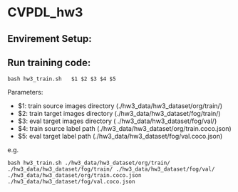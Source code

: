 # CVPDL_hw3
## Envirement Setup:

## Run training code:
    bash hw3_train.sh   $1 $2 $3 $4 $5
Parameters:
- $1: train source images directory (./hw3_data/hw3_dataset/org/train/)
- $2: train target images directory (./hw3_data/hw3_dataset/fog/train/)
- $3: eval target images directory ( ./hw3_data/hw3_dataset/fog/val/)
- $4: train source label path (./hw3_data/hw3_dataset/org/train.coco.json)
- $5: eval target label path (./hw3_data/hw3_dataset/fog/val.coco.json)    

e.g.
    
    bash hw3_train.sh ./hw3_data/hw3_dataset/org/train/ ./hw3_data/hw3_dataset/fog/train/ ./hw3_data/hw3_dataset/fog/val/ ./hw3_data/hw3_dataset/org/train.coco.json ./hw3_data/hw3_dataset/fog/val.coco.json

